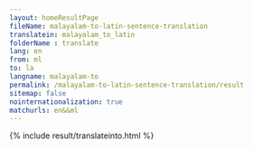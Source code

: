 ```yaml
---
layout: homeResultPage
fileName: malayalam-to-latin-sentence-translation
translatein: malayalam_to_latin
folderName : translate
lang: en
from: ml
to: la
langname: malayalam-to
permalink: /malayalam-to-latin-sentence-translation/result
sitemap: false
nointernationalization: true
matchurls: en&&ml
---
```

{% include result/translateinto.html %}

<script src="/js/result/translation.js" data-foldername="{{page.folderName}}" data-lang="{{page.lang}}"></script>
